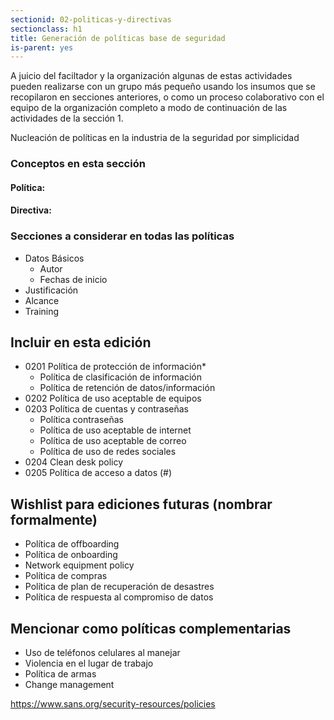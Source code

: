 ```yaml
---
sectionid: 02-politicas-y-directivas
sectionclass: h1
title: Generación de políticas base de seguridad
is-parent: yes
---
```

A juicio del faciltador y la organización algunas de estas actividades pueden realizarse con un grupo más pequeño usando los insumos que se recopilaron en secciones anteriores, o como un proceso colaborativo con el equipo de la organización completo a modo de continuación de las actividades de la sección 1.

Nucleación de políticas en la industria de la seguridad por simplicidad

### Conceptos en esta sección

#### Política:

#### Directiva:

### Secciones a considerar en todas las políticas

* Datos Básicos
  * Autor
  * Fechas de inicio
* Justificación
* Alcance
* Training

## Incluir en esta edición
* 0201 Política de protección de información*
  * Política de clasificación de información
  * Política de retención de datos/información
* 0202 Política de uso aceptable de equipos
* 0203 Política de cuentas y contraseñas
  * Política contraseñas
  * Política de uso aceptable de internet
  * Política de uso aceptable de correo
  * Política de uso de redes sociales
* 0204 Clean desk policy
* 0205 Política de acceso a datos (#)

## Wishlist para ediciones futuras (nombrar formalmente)
* Política de offboarding
* Política de onboarding
* Network equipment policy
* Política de compras
* Política de plan de recuperación de desastres
* Política de respuesta al compromiso de datos

## Mencionar como políticas complementarias
* Uso de teléfonos celulares al manejar
* Violencia en el lugar de trabajo
* Política de armas
* Change management


https://www.sans.org/security-resources/policies
